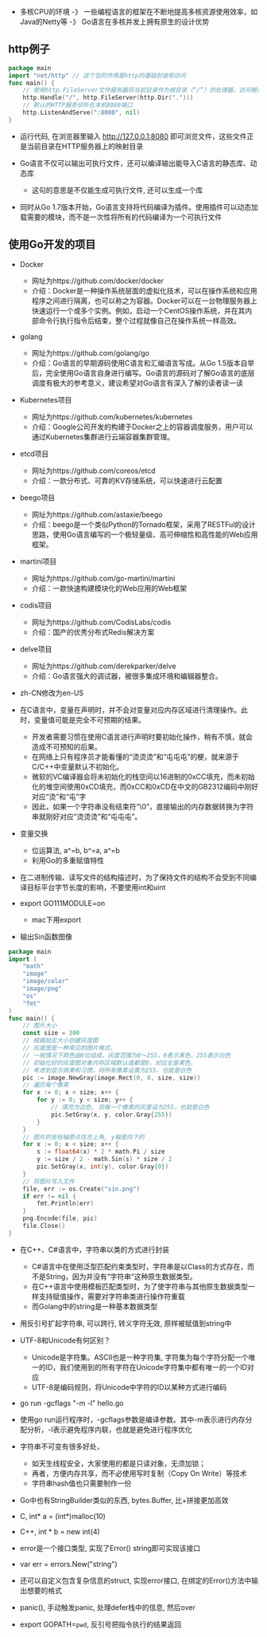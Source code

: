 - 多核CPU的环境 -》 一些编程语言的框架在不断地提高多核资源使用效率，如Java的Netty等 -》 Go语言在多核并发上拥有原生的设计优势

## http例子
```go
package main
import "net/http" // 这个包的作用是http的基础封装和访问
func main() {
    // 使用http.FileServer文件服务器将当前目录作为根目录（“/”）的处理器，访问根目录，就会进入当前目录
    http.Handle("/", http.FileServer(http.Dir(".")))
    // 默认的HTTP服务侦听在本机8080端口
    http.ListenAndServe(":8080", nil)
}
```
- 运行代码, 在浏览器里输入 http://127.0.0.1:8080 即可浏览文件，这些文件正是当前目录在HTTP服务器上的映射目录

- Go语言不仅可以输出可执行文件，还可以编译输出能导入C语言的静态库、动态库
    - 这句的意思是不仅能生成可执行文件, 还可以生成一个库
- 同时从Go 1.7版本开始，Go语言支持将代码编译为插件。使用插件可以动态加载需要的模块，而不是一次性将所有的代码编译为一个可执行文件

## 使用Go开发的项目
- Docker
    - 网址为https://github.com/docker/docker
    - 介绍：Docker是一种操作系统层面的虚拟化技术，可以在操作系统和应用程序之间进行隔离，也可以称之为容器。Docker可以在一台物理服务器上快速运行一个或多个实例。例如，启动一个CentOS操作系统，并在其内部命令行执行指令后结束，整个过程就像自己在操作系统一样高效。
- golang
    - 网址为https://github.com/golang/go
    - 介绍：Go语言的早期源码使用C语言和汇编语言写成。从Go 1.5版本自举后，完全使用Go语言自身进行编写。Go语言的源码对了解Go语言的底层调度有极大的参考意义，建议希望对Go语言有深入了解的读者读一读
- Kubernetes项目
    - 网址为https://github.com/kubernetes/kubernetes
    - 介绍：Google公司开发的构建于Docker之上的容器调度服务，用户可以通过Kubernetes集群进行云端容器集群管理。
- etcd项目
    - 网址为https://github.com/coreos/etcd
    - 介绍：一款分布式、可靠的KV存储系统，可以快速进行云配置
- beego项目
    - 网址为https://github.com/astaxie/beego
    - 介绍：beego是一个类似Python的Tornado框架，采用了RESTFul的设计思路，使用Go语言编写的一个极轻量级、高可伸缩性和高性能的Web应用框架。
- martini项目
    - 网址为https://github.com/go-martini/martini
    - 介绍：一款快速构建模块化的Web应用的Web框架
- codis项目
    - 网址为https://github.com/CodisLabs/codis
    - 介绍：国产的优秀分布式Redis解决方案
- delve项目
    - 网址为https://github.com/derekparker/delve
    - 介绍：Go语言强大的调试器，被很多集成环境和编辑器整合。

- zh-CN修改为en-US
- 在C语言中，变量在声明时，并不会对变量对应内存区域进行清理操作。此时，变量值可能是完全不可预期的结果。
    - 开发者需要习惯在使用C语言进行声明时要初始化操作，稍有不慎，就会造成不可预知的后果。
    - 在网络上只有程序员才能看懂的“烫烫烫”和“屯屯屯”的梗，就来源于C/C++中变量默认不初始化。
    - 微软的VC编译器会将未初始化的栈空间以16进制的0xCC填充，而未初始化的堆空间使用0xCD填充，而0xCC和0xCD在中文的GB2312编码中刚好对应“烫”和“屯”字
    - 因此，如果一个字符串没有结束符“\0”，直接输出的内存数据转换为字符串就刚好对应“烫烫烫”和“屯屯屯”。

- 变量交换
    - 位运算法, a^=b, b^=a, a^=b
    - 利用Go的多重赋值特性

- 在二进制传输、读写文件的结构描述时，为了保持文件的结构不会受到不同编译目标平台字节长度的影响，不要使用int和uint

- export GO111MODULE=on
    - mac下用export

- 输出Sin函数图像
```go
package main
import (
	"math"
	"image"
	"image/color"
	"image/png"
	"os"
	"fmt"
)
func main() {
	// 图片大小
	const size = 300
	// 根据给定大小创建灰度图
	// 灰度图是一种常见的图片格式，
	// 一般情况下颜色由8位组成，灰度范围为0～255，0表示黑色，255表示白色
	// 初始化好的灰度图对象内存区域默认值都是0，对应全是黑色，
	// 考虑到显示效果和习惯，将所有像素设置为255，也就是白色
	pic := image.NewGray(image.Rect(0, 0, size, size))
	// 遍历每个像素
	for x := 0; x < size; x++ {
		for y := 0; y < size; y++ {
			// 填充为白色, 将每一个像素的灰度设为255，也就是白色
			pic.SetGray(x, y, color.Gray{255})
		}
	}
	// 图片的坐标轴原点在左上角, y轴是向下的
	for x := 0; x < size; x++ {
		s := float64(x) * 2 * math.Pi / size
		y := size / 2 - math.Sin(s) * size / 2
		pic.SetGray(x, int(y), color.Gray{0})
	}
	// 将图片写入文件
	file, err := os.Create("sin.png")
	if err != nil {
		fmt.Println(err)
	}
	png.Encode(file, pic)
	file.Close()
}
```

- 在C++、C#语言中，字符串以类的方式进行封装
    - C#语言中在使用泛型匹配约束类型时，字符串是以Class的方式存在，而不是String，因为并没有“字符串”这种原生数据类型。
    - 在C++语言中使用模板匹配类型时，为了使字符串与其他原生数据类型一样支持赋值操作，需要对字符串类进行操作符重载
    - 而Golang中的string是一种基本数据类型

- 用反引号扩起字符串, 可以跨行, 转义字符无效, 原样被赋值到string中

- UTF-8和Unicode有何区别？
    - Unicode是字符集。ASCII也是一种字符集, 字符集为每个字符分配一个唯一的ID，我们使用到的所有字符在Unicode字符集中都有唯一的一个ID对应
    - UTF-8是编码规则，将Unicode中字符的ID以某种方式进行编码

- go run -gcflags "-m -l" hello.go
- 使用go run运行程序时，-gcflags参数是编译参数。其中-m表示进行内存分配分析，-l表示避免程序内联，也就是避免进行程序优化

- 字符串不可变有很多好处，
    - 如天生线程安全，大家使用的都是只读对象，无须加锁；
    - 再者，方便内存共享，而不必使用写时复制（Copy On Write）等技术
    - 字符串hash值也只需要制作一份

- Go中也有StringBuilder类似的东西, bytes.Buffer, 比+拼接更加高效

- C, int* a = (int*)malloc(10)
- C++, int * b = new int(4)

- error是一个接口类型, 实现了Error() string即可实现该接口
- var err = errors.New("string")
- 还可以自定义包含复杂信息的struct, 实现error接口, 在绑定的Error()方法中输出想要的格式

- panic(), 手动触发panic, 处理defer栈中的信息, 然后over

- export GOPATH=`pwd`, 反引号把指令执行的结果返回